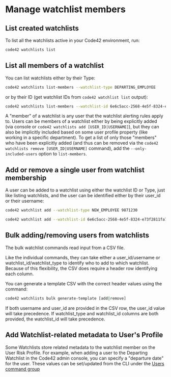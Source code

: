 # Manage watchlist members

## List created watchlists

To list all the watchlists active in your Code42 environment, run:

```bash
code42 watchlists list
```

##  List all members of a watchlist

You can list watchlists either by their Type:

```bash
code42 watchlists list-members --watchlist-type DEPARTING_EMPLOYEE
```

or by their ID (get watchlist IDs from `code42 watchlist list` output):

```bash
code42 watchlists list-members --watchlist-id 6e6c5acc-2568-4e5f-8324-e73f2811fa7c
```

A "member" of a watchlist is any user that the watchlist alerting rules apply to. Users can be members of a watchlist
either by being explicitly added (via console or `code42 watchlists add [USER_ID|USERNAME]`), but they can also be
implicitly included based on some user profile property (like working in a specific department). To get a list of only
those "members" who have been explicitly added (and thus can be removed via the `code42 watchlists remove [USER_ID|USERNAME]`
command), add the `--only-included-users` option to `list-members`.

## Add or remove a single user from watchlist membership

A user can be added to a watchlist using either the watchlist ID or Type, just like listing watchlists, and the user
can be identified either by their user_id or their username:

```bash
code42 watchlist add --watchlist-type NEW_EMPLOYEE 9871230
```

```bash
code42 watchlist add --watchlist-id 6e6c5acc-2568-4e5f-8324-e73f2811fa7c user@example.com
```

## Bulk adding/removing users from watchlists

The bulk watchlist commands read input from a CSV file.

Like the individual commands, they can take either a user_id/username or watchlist_id/watchlist_type to identify who
to add to which watchlist. Because of this flexibility, the CSV does require a header row identifying each column.

You can generate a template CSV with the correct header values using the command:

```bash
code42 watchlists bulk generate-template [add|remove]
```

If both username and user_id are provided in the CSV row, the user_id value will take precedence. If watchlist_type and watchlist_id columns
are both provided, the watchlist_id will take precedence.

## Add Watchlist-related metadata to User's Profile

Some Watchlists store related metadata to the watchlist member on the User Risk Profile. For example, when adding a user
to the Departing Watchlist in the Code42 admin console, you can specify a "departure date" for the user. These values
can be set/updated from the CLI under the [Users command group](./users.md#manage-user-risk-profile-info)
